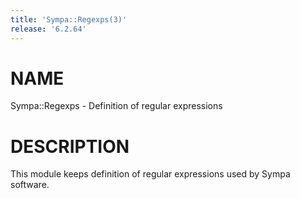 ```yaml
---
title: 'Sympa::Regexps(3)'
release: '6.2.64'
---
```


# NAME

Sympa::Regexps - Definition of regular expressions

# DESCRIPTION

This module keeps definition of regular expressions used by Sympa software.
